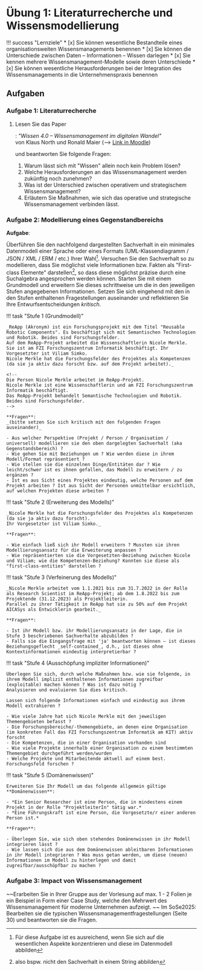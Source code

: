 # Übung 1: Literaturrecherche und Wissensmodellierung

!!! success "Lernziele"
    * [x] Sie können wesentliche Bestandteile eines organisationsweiten Wissensmanagements benennen
    * [x] Sie können die Unterschiede zwischen Daten – Informationen – Wissen  darlegen
    * [x] Sie kennen mehrere Wissensmanagement-Modelle sowie deren Unterschiede
    * [x] Sie können wesentliche Herausforderungen bei der Integration des Wissensmanagements in die Unternehmenspraxis benennen

<!-- !!! warning
    **Aufgabe 1 & 2** sind die PVL für das Modul und müssen bis zur 2. Einheit bearbeitet und via Moodle hochgeladen werden.  -->


## Aufgaben

### Aufgabe 1: Literaturrecherche 

1. Lesen Sie das Paper

    : _"Wissen 4.0 – Wissensmanagement im digitalen Wandel"_  
    von Klaus North und Ronald Maier (--> [Link in Moodle](https://lernen.h-da.de/mod/resource/view.php?id=354866))

    und beantworten Sie folgende Fragen:

    1. Warum lässt sich mit "Wissen" allein noch kein Problem lösen?
    2. Welche Herausforderungen an das Wissensmanagement werden zukünftig noch zunehmen?
    3. Was ist der Unterschied zwischen operativem und strategischem Wissensmanagement?
    4. Erläutern Sie Maßnahmen, wie sich das operative und strategische Wissensmanagement verbinden lässt.


<!--
1. Lesen Sie das **Kapitel 1 - 3** des Buchs
   
    : _"Wissen managen – Wie Unternehmen ihre wertvollste Ressource optimal nutzen" (7. Auflage)_  
    von Gilbert Probst, Steffen Raub, Kai Romhardt ([Link in Moodle](https://lernen.h-da.de/mod/resource/view.php?id=354825)) 
    
    und beantworten Sie folgende Fragen:

    1. Erläutern Sie anhand eines selbst gewählten Beispiels, wie sich die Wertschöpfung durch steigende Wissensintensität bzw. wissensintensive Technologien verändert und verbessert hat (cf. S.7 Intelligente Produkte)
    2. Tragen Sie Maßnahmen zusammen, die den Aufbau einer kollektiven Wissensbasis im Unternehmen unterstützen. Wie kann dies managementseitig ebenfalls unterstützt und gefördert werden?
    3. Erläutern Sie, warum eine kollektive Wissensbasis mehr ist, als die Summe der Experten eines Unternehmens.
    4. Warum ist das Konzept der "Lernenden Organisation" auch in nicht hoch-dynamischen Wirtschaftszweigen wichtig? 
-->



### Aufgabe 2: Modellierung eines Gegenstandbereichs

**Aufgabe**:

Überführen Sie den nachfolgend dargestellten Sachverhalt in ein minimales Datenmodell einer Sprache oder eines Formats (UML-Klassendiagramm / JSON / XML / ERM / etc.) Ihrer Wahl[^2]. Versuchen Sie den Sachverhalt so zu modellieren, dass Sie möglichst viele Informationen bzw. Fakten als "First-class Elemente" darstellen[^3], so dass diese möglichst präzise durch eine Suchalgebra angesprochen werden können. Starten Sie mit einem Grundmodell und erweitern Sie dieses schrittweise um die in den jeweiligen Stufen angegebenen Informationen. Setzen Sie sich eingehend mit den in den Stufen enthaltenen Fragestellungen auseinander und reflektieren Sie Ihre Entwurfsentscheidungen _kritisch_.

<!-- !!! todo "Neue Aufgabe im SoSe 2024" -->
!!! task "Stufe 1 (Grundmodell)"

    _ReApp (Akronym) ist ein Forschungsprojekt mit dem Titel "Reusable Robotic Components". Es beschäftigt sich mit Semantischen Technologien und Robotik. Beides sind Forschungsfelder. 
    Auf dem ReApp-Projekt arbeitet die Wissenschaftlerin Nicole Merkle. Sie ist am FZI Forschungszentrum Informatik beschäftigt. Ihr Vorgesetzter ist Viliam Simko. 
    Nicole Merkle hat die Forschungsfelder des Projektes als Kompetenzen (da sie ja aktiv dazu forscht bzw. auf dem Projekt arbeitet)._

    <!-- 
    Die Person Nicole Merkle arbeitet im ReApp-Projekt.
    Nicole Merkle ist eine Wissenschaftlerin und am FZI Forschungszentrum Informatik beschäftigt.
    Das ReApp-Projekt behandelt Semantische Technologien und Robotik. Beides sind Forschungsfelder.
    -->

    **Fragen**:
    _(bitte setzen Sie sich kritisch mit den folgenden Fragen auseinander)_

    - Aus welcher Perspektive (Projekt / Person / Organisation / universell) modellieren sie den oben dargelegten Sachverhalt (aka Gegenstandsbereich) ?
    - Wie gehen Sie mit Beziehungen um ? Wie werden diese in ihrem Modell/Format repräsentiert ?
    - Wie stellen sie die einzelnen Dinge/Entitäten dar ? Wie leicht/schwer ist es ihnen gefallen, das Modell zu erweitern / zu ergänzen ?
    - Ist es aus Sicht eines Projektes eindeutig, welche Personen auf dem Projekt arbeiten ? Ist aus Sicht der Personen unmittelbar ersichtlich, auf welchen Projekten diese arbeiten ?


!!! task "Stufe 2 (Erweiterung des Modells)"

    _Nicole Merkle hat die Forschungsfelder des Projektes als Kompetenzen (da sie ja aktiv dazu forscht).  
    Ihr Vorgesetzter ist Viliam Simko._

    **Fragen**:

    - Wie einfach ließ sich ihr Modell erweitern ? Mussten sie ihren Modellierungsansatz für die Erweiterung anpassen ?
    - Wie repräsentierten sie die Vorgesetzten-Beziehung zwischen Nicole und Viliam; wie die Kompetenzen-Beziehung? Konnten sie diese als "first-class-entities" darstellen ? 


!!! task "Stufe 3 (Verfeinerung des Modells)"

    _Nicole Merkle arbeitet vom 1.1.2021 bis zum 31.7.2022 in der Rolle als Research Scientist im ReApp-Projekt; ab dem 1.8.2022 bis zum Projektende (31.12.2023) als Projektleiterin.
    Parallel zu ihrer Tätigkeit in ReApp hat sie zu 50% auf dem Projekt AICASys als Entwicklerin gearbeit._

    **Fragen**:

    - Ist ihr Modell bzw. ihr Modellierungsansatz in der Lage, die in Stufe 3 beschriebenen Sachverhalte abzubilden ?
    - Falls sie die Eingangsfrage mit 'ja' beantworten können – ist dieses Beziehungsgeflecht _self-contained_, d.h., ist dieses ohne Kontextinformationen eindeutig interpretierbar ?


!!! task "Stufe 4 (Ausschöpfung impliziter Informationen)"

    Überlegen Sie sich, durch welche Maßnahmen bzw. wie sie folgende, in ihrem Modell implizit enthaltenen Informationen zugreifbar (exploitable) machen können ? Was ist dazu nötig ?  
    Analysieren und evaluieren Sie dies kritisch. 

    Lassen sich folgende Informationen einfach und eindeutig aus ihrem Modell extrahieren ?

    - Wie viele Jahre hat sich Nicole Merkle mit den jeweiligen Themengebieten befasst ?
    - Die Forschungsbereiche/-themengebiete, an denen eine Organisation (im konkreten Fall das FZI Forschungszentrum Informatik am KIT) aktiv forscht
    - Die Kompetenzen, die in einer Organisation vorhanden sind
    - Wie viele Projekte innerhalb einer Organisation zu einem bestimmten Themengebiet durchgeführt werden/wurden
    - Welche Projekte und Mitarbeitende aktuell auf einem best. Forschungsfeld forschen ?


!!! task "Stufe 5 (Domänenwissen)"

    Erweiteren Sie Ihr Modell um das folgende allgemein gültige **Domänenwissen**:

    - *Ein Senior Researcher ist eine Person, die in mindestens einem Projekt in der Rolle "ProjektleiterIn" tätig war.*
    - *Eine Führungskraft ist eine Person, die Vorgesetzte/r einer anderen Person ist.*

    **Fragen**:

    - Überlegen Sie, wie sich oben stehendes Domänenwissen in ihr Modell integrieren lässt ? 
    - Wie lassen sich die aus dem Domänenwissen ableitbaren Informationen in ihr Modell integrieren ? Was muss getan werden, um diese (neuen) Informationen im Modell zu hinterlegen und damit zugreifbar/ausschöpfbar zu machen ?
    



<!--
**Aufgabe**:  

Überführen Sie den nachfolgend dargestellten Sachverhalt in ein minimales Datenmodell einer Sprache oder eines Formats (UML-Klassendiagramm / JSON / XML / ERM / etc.) Ihrer Wahl[^2]. Versuchen Sie den Sachverhalt so zu modellieren, dass Sie möglichst viele Informationen bzw. Fakten als "First-class Elemente" darstellen[^3], so dass diese möglichst präzise durch eine Suchalgebra angesprochen werden können. Starten Sie mit einem Grundmodell und erweitern Sie dieses schrittweise (die neu hinzugekommenen bzw. präzisierten Aspekte sind jeweils *{++grün++}* hinterlegt):
: "*{++Prof. Dr. Kai Renz wird neues Mitglied des Stundenplanerteams++}*."

Ergänzen Sie nun Ihr Datenmodell um die folgenden konkretisierenden Sachverhalte[^1]:

Erster Schritt
: "_{++Der Fachbereichsrat beschloss++}:  
    Prof. Dr. Kai Renz wird neues Mitglied des Stundenplanerteams_"

Zweiter Schritt
: "_{++In seiner konstituierenden Sitzung vom 25.06.2019++} beschloss der Fachbereichsrat:  
    Prof. Dr. Kai Renz wird neues Mitglied des Stundenplanerteams._"

Dritter Schritt
: "_In seiner konstituierenden Sitzung vom 25.06.2019 beschloss der Fachbereichsrat {++in Anlehnung an das Protokoll vom 17.05.2019++}:  
    Prof. Dr. Kai Renz wird neues Mitglied des Stundenplanerteams._"

Vierter Schritt
: "_In seiner konstituierenden Sitzung vom 25.06.2019 beschloss der Fachbereichsrat in Bezug auf {++Berichtspunkt Nr. 5++} des Protokolls vom 17.05.2019:  
    Prof. Dr. Kai Renz wird neues Mitglied des Stundenplanerteams._"

**Reflektieren Sie**:

* _Wie gut konnte Ihr gewähltes Datenmodell die in den einzelnen Schritten beschriebenen Konkretisierungen abbilden ohne das ganze Modell umzukrempeln ?_
* _Wie ließen sich die Beziehungen zwischen den beschriebenen Dingen abbilden ?_
* _Konnten Sie den Beziehungen bestimmte Eigenschaften zuweisen oder diese verfeinern?_
* _Wie ließen sich Aussagen über Aussagen oder Aussagen über Sachverhalte darstellen ?_
* _Ist ihr gewähltes Datenmodell ausdrucksmächtig und gleichzeitig flexibel genug, um auf andere Anwendungsgebiete bzw. vergleichbare Gegenstandsbereiche übertragen werden zu können ?_
-->



<!--

### Aufgabe 3: Literaturrecherche

1. Lesen Sie das Paper

    : _"Wissen 4.0 – Wissensmanagement im digitalen Wandel"_  
    von Klaus North und Ronald Maier ([Link in Moodle](https://lernen.h-da.de/mod/resource/view.php?id=354866))

    und beantworten Sie folgende Fragen:

    1. Warum lässt sich mit "Wissen" allein noch kein Problem lösen?
    2. Welche Herausforderungen an das Wissensmanagement werden zukünftig noch zunehmen?
    3. Was ist der Unterschied zwischen operativem und strategischem Wissensmanagement?
    4. Erläutern Sie Maßnahmen, wie sich das operative und strategische Wissensmanagement verbinden lässt.
-->

<!-- 
### Aufgabe 4: Reflektion der 1. Einheit

1. Beantworten Sie die Fragen zur Lernzielkontrolle auf der letzten Seite des Foliensatzes zur 1. Einheit (Wissensmanagement). 
-->

### Aufgabe 3: Impact von Wissensmanagement

~~Erarbeiten Sie in Ihrer Gruppe aus der Vorlesung auf max. 1 - 2 Folien je ein Beispiel in Form einer Case Study, welche den Mehrwert des Wissensmanagement für moderne Unternehmen aufzeigt. ~~
Im SoSe2025: Bearbeiten sie die typischen Wissensmanagementfragestellungen (Seite 30) und beantworten sie die Fragen.




[^1]: Die folgenden Schritte stellen jeweils eine Verfeinerung bzw. Konkretisierung des beschriebenen Sachverhalts dar. 

[^2]: Für diese Aufgabe ist es ausreichend, wenn Sie sich auf die wesentlichen Aspekte konzentrieren und diese im Datenmodell abbilden

[^3]: also bspw. nicht den Sachverhalt in einem String abbilden
